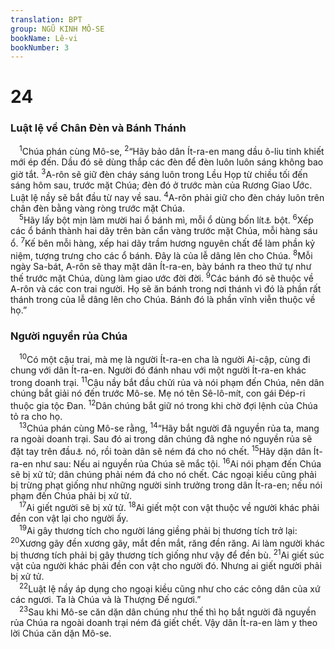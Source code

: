 ```yaml
---
translation: BPT
group: NGŨ KINH MÔ-SE
bookName: Lê-vi 
bookNumber: 3
---
```


<div class="title"><h1>24</h1><h3>Luật lệ về Chân Đèn và Bánh Thánh</h3></div>
<span class="verse le_24_1"> <sup>1</sup>Chúa phán cùng Mô-se,</span>
<span class="verse le_24_2"><sup>2</sup>“Hãy bảo dân Ít-ra-en mang dầu ô-liu tinh khiết mới ép đến. Dầu đó sẽ dùng thắp các đèn để đèn luôn luôn sáng không bao giờ tắt.</span>
<span class="verse le_24_3"><sup>3</sup>A-rôn sẽ giữ đèn cháy sáng luôn trong Lều Họp từ chiều tối đến sáng hôm sau, trước mặt Chúa; đèn đó ở trước màn của Rương Giao Ước. Luật lệ nầy sẽ bắt đầu từ nay về sau.</span>
<span class="verse le_24_4"><sup>4</sup>A-rôn phải giữ cho đèn cháy luôn trên chân đèn bằng vàng ròng trước mặt Chúa.<br/></span>
<span class="verse le_24_5"> <sup>5</sup>Hãy lấy bột mịn làm mười hai ổ bánh mì, mỗi ổ dùng bốn lít<a data-toggle="tooltip" data-placement="bottom" title="Nguyên văn, “hai phần mười ê-pha” hay 16 cốc.">⚓</a> bột.</span>
<span class="verse le_24_6"><sup>6</sup>Xếp các ổ bánh thành hai dãy trên bàn cẩn vàng trước mặt Chúa, mỗi hàng sáu ổ.</span>
<span class="verse le_24_7"><sup>7</sup>Kế bên mỗi hàng, xếp hai dãy trầm hương nguyên chất để làm phần kỷ niệm, tượng trưng cho các ổ bánh. Đây là của lễ dâng lên cho Chúa.</span>
<span class="verse le_24_8"><sup>8</sup>Mỗi ngày Sa-bát, A-rôn sẽ thay mặt dân Ít-ra-en, bày bánh ra theo thứ tự như thế trước mặt Chúa, dùng làm giao ước đời đời.</span>
<span class="verse le_24_9"><sup>9</sup>Các bánh đó sẽ thuộc về A-rôn và các con trai người. Họ sẽ ăn bánh trong nơi thánh vì đó là phần rất thánh trong của lễ dâng lên cho Chúa. Bánh đó là phần vĩnh viễn thuộc về họ.”<br/></span>
<div class="title"><h3>Người nguyền rủa Chúa</h3></div>
<span class="verse le_24_10"> <sup>10</sup>Có một cậu trai, mà mẹ là người Ít-ra-en cha là người Ai-cập, cùng đi chung với dân Ít-ra-en. Người đó đánh nhau với một người Ít-ra-en khác trong doanh trại.</span>
<span class="verse le_24_11"><sup>11</sup>Cậu nầy bắt đầu chửi rủa và nói phạm đến Chúa, nên dân chúng bắt giải nó đến trước Mô-se. Mẹ nó tên Sê-lô-mít, con gái Đép-ri thuộc gia tộc Đan.</span>
<span class="verse le_24_12"><sup>12</sup>Dân chúng bắt giữ nó trong khi chờ đợi lệnh của Chúa tỏ ra cho họ.<br/></span>
<span class="verse le_24_13"> <sup>13</sup>Chúa phán cùng Mô-se rằng,</span>
<span class="verse le_24_14"><sup>14</sup>“Hãy bắt người đã nguyền rủa ta, mang ra ngoài doanh trại. Sau đó ai trong dân chúng đã nghe nó nguyền rủa sẽ đặt tay trên đầu<a data-toggle="tooltip" data-placement="bottom" title="Chứng tỏ mọi người đồng lòng trừng phạt kẻ ấy.">⚓</a> nó, rồi toàn dân sẽ ném đá cho nó chết.</span>
<span class="verse le_24_15"><sup>15</sup>Hãy dặn dân Ít-ra-en như sau: Nếu ai nguyền rủa Chúa sẽ mắc tội.</span>
<span class="verse le_24_16"><sup>16</sup>Ai nói phạm đến Chúa sẽ bị xử tử; dân chúng phải ném đá cho nó chết. Các ngoại kiều cũng phải bị trừng phạt giống như những người sinh trưởng trong dân Ít-ra-en; nếu nói phạm đến Chúa phải bị xử tử.<br/></span>
<span class="verse le_24_17"> <sup>17</sup>Ai giết người sẽ bị xử tử.</span>
<span class="verse le_24_18"><sup>18</sup>Ai giết một con vật thuộc về người khác phải đền con vật lại cho người ấy.<br/></span>
<span class="verse le_24_19"> <sup>19</sup>Ai gây thương tích cho người láng giềng phải bị thương tích trở lại:</span>
<span class="verse le_24_20"><sup>20</sup>Xương gãy đền xương gãy, mắt đền mắt, răng đền răng. Ai làm người khác bị thương tích phải bị gây thương tích giống như vậy để đền bù.</span>
<span class="verse le_24_21"><sup>21</sup>Ai giết súc vật của người khác phải đền con vật cho người đó. Nhưng ai giết người phải bị xử tử.<br/></span>
<span class="verse le_24_22"> <sup>22</sup>Luật lệ nầy áp dụng cho ngoại kiều cũng như cho các công dân của xứ các ngươi. Ta là Chúa và là Thượng Đế ngươi.”<br/></span>
<span class="verse le_24_23"> <sup>23</sup>Sau khi Mô-se căn dặn dân chúng như thế thì họ bắt người đã nguyền rủa Chúa ra ngoài doanh trại ném đá giết chết. Vậy dân Ít-ra-en làm y theo lời Chúa căn dặn Mô-se.<br/></span>

